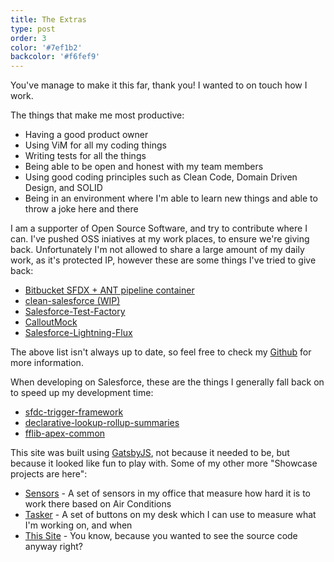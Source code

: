 ```yaml
---
title: The Extras
type: post
order: 3
color: '#7ef1b2'
backcolor: '#f6fef9'
---
```

You've manage to make it this far, thank you! I wanted to on touch how I work.

The things that make me most productive:
- Having a good product owner
- Using ViM for all my coding things
- Writing tests for all the things
- Being able to be open and honest with my team members
- Using good coding principles such as Clean Code, Domain Driven Design, and 
  SOLID
- Being in an environment where I'm able to learn new things and able to throw a 
  joke here and there

I am a supporter of Open Source Software, and try to contribute where I can. 
I've pushed OSS iniatives at my work places, to ensure we're giving back. 
Unfortunately I'm not allowed to share a large amount of my daily work, as it's 
protected IP, however these are some things I've tried to give back:
- [Bitbucket SFDX + ANT pipeline container](https://github.com/nzchicken/pipeline-dx)
- [clean-salesforce (WIP)](https://www.github.com/nzchicken/clean-salesforce)
- [Salesforce-Test-Factory](https://www.github.com/dhoechst/Salesforce-Test-Factory)
- [CalloutMock](https://www.github.com/nzchicken/CalloutMock)
- [Salesforce-Lightning-Flux](https://www.github.com/nzchicken/Salesforce-Lightning-Flux)

The above list isn't always up to date, so feel free to check my 
[Github](https://www.github.com/nzchicken) for more information.

When developing on Salesforce, these are the things I generally fall back on to 
speed up my development time:
- [sfdc-trigger-framework](https://www.github.com/kevinohara80/sfdc-trigger-framework)
- [declarative-lookup-rollup-summaries](https://www.github.com/afawcett/declarative-lookup-rollup-summaries)
- [fflib-apex-common](https://www.github.com/financialforcedev/fflib-apex-common)

This site was built using [GatsbyJS](https://www.gatsbyjs.org/), not because it 
needed to be, but because it looked like fun to play with. Some of my other more 
"Showcase projects are here":
- [Sensors](https://nzchicken.github.io/sensors) - A set of sensors in my office 
  that measure how hard it is to work there based on Air Conditions
- [Tasker](https://nzchicken.github.io/tasker) - A set of buttons on my desk 
  which I can use to measure what I'm working on, and when
- [This Site](https://www.github.com/nzchicken/cv) - You know, because you 
  wanted to see the source code anyway right?

